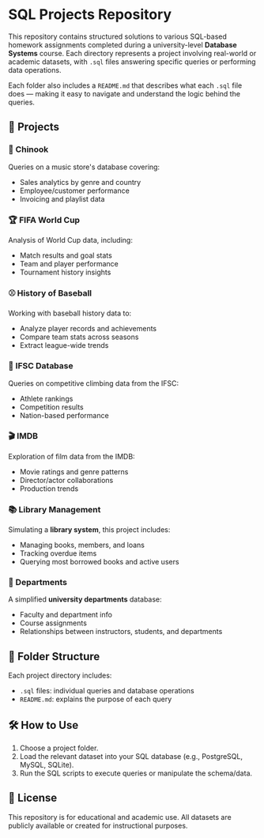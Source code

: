 # SQL Projects Repository

This repository contains structured solutions to various SQL-based homework assignments completed during a university-level **Database Systems** course. Each directory represents a project involving real-world or academic datasets, with `.sql` files answering specific queries or performing data operations.

Each folder also includes a `README.md` that describes what each `.sql` file does — making it easy to navigate and understand the logic behind the queries.

## 📁 Projects

### 🧾 Chinook
Queries on a music store's database covering:
- Sales analytics by genre and country
- Employee/customer performance
- Invoicing and playlist data

### 🏆 FIFA World Cup
Analysis of World Cup data, including:
- Match results and goal stats
- Team and player performance
- Tournament history insights

### ⚾ History of Baseball
Working with baseball history data to:
- Analyze player records and achievements
- Compare team stats across seasons
- Extract league-wide trends

### 🧗 IFSC Database
Queries on competitive climbing data from the IFSC:
- Athlete rankings
- Competition results
- Nation-based performance

### 🎬 IMDB
Exploration of film data from the IMDB:
- Movie ratings and genre patterns
- Director/actor collaborations
- Production trends

### 📚 Library Management
Simulating a **library system**, this project includes:
- Managing books, members, and loans
- Tracking overdue items
- Querying most borrowed books and active users

### 🏢 Departments
A simplified **university departments** database:
- Faculty and department info
- Course assignments
- Relationships between instructors, students, and departments

## 📂 Folder Structure

Each project directory includes:
- `.sql` files: individual queries and database operations
- `README.md`: explains the purpose of each query

## 🛠️ How to Use

1. Choose a project folder.
2. Load the relevant dataset into your SQL database (e.g., PostgreSQL, MySQL, SQLite).
3. Run the SQL scripts to execute queries or manipulate the schema/data.

## 📄 License

This repository is for educational and academic use. All datasets are publicly available or created for instructional purposes.
